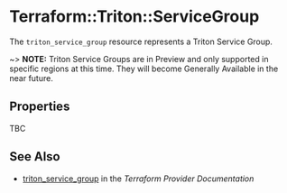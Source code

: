 # Terraform::Triton::ServiceGroup

The `triton_service_group` resource represents a Triton Service Group.

~> **NOTE:**  Triton Service Groups are in Preview and only supported in specific regions at this time. They will become Generally Available in the near future.

## Properties

TBC

## See Also

* [triton_service_group](https://www.terraform.io/docs/providers/triton/r/service_group.html) in the _Terraform Provider Documentation_